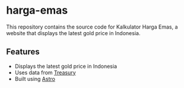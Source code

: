 # harga-emas

This repository contains the source code for Kalkulator Harga Emas, a website that displays the latest gold price in Indonesia.

## Features

-   Displays the latest gold price in Indonesia
-   Uses data from [Treasury](https://api.treasury.id/)
-   Built using [Astro](https://astro.build/)
